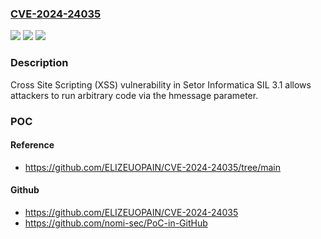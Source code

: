 ### [CVE-2024-24035](https://cve.mitre.org/cgi-bin/cvename.cgi?name=CVE-2024-24035)
![](https://img.shields.io/static/v1?label=Product&message=n%2Fa&color=blue)
![](https://img.shields.io/static/v1?label=Version&message=n%2Fa&color=blue)
![](https://img.shields.io/static/v1?label=Vulnerability&message=n%2Fa&color=brighgreen)

### Description

Cross Site Scripting (XSS) vulnerability in Setor Informatica SIL 3.1 allows attackers to run arbitrary code via the hmessage parameter.

### POC

#### Reference
- https://github.com/ELIZEUOPAIN/CVE-2024-24035/tree/main

#### Github
- https://github.com/ELIZEUOPAIN/CVE-2024-24035
- https://github.com/nomi-sec/PoC-in-GitHub

